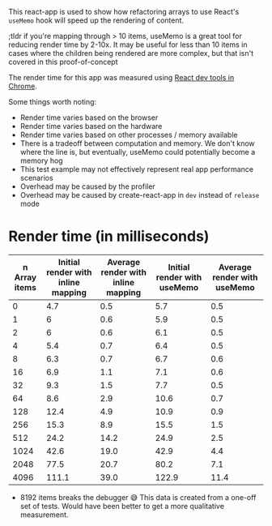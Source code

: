 This react-app is used to show how refactoring arrays to use React's `useMemo` hook will speed up the rendering of content.

;tldr if you're mapping through > 10 items, useMemo is a great tool for reducing render time by 2-10x.
It may be useful for less than 10 items in cases where the children being rendered are more complex, but that isn't covered in this proof-of-concept

The render time for this app was measured using [React dev tools in Chrome](https://chrome.google.com/webstore/detail/react-developer-tools/fmkadmapgofadopljbjfkapdkoienihi?hl=en).

Some things worth noting:
- Render time varies based on the browser
- Render time varies based on the hardware
- Render time varies based on other processes / memory available
- There is a tradeoff between computation and memory. We don't know where the line is, but eventually, useMemo could potentially become a memory hog
- This test example may not effectively represent real app performance scenarios
- Overhead may be caused by the profiler
- Overhead may be caused by create-react-app in `dev` instead of `release` mode

# Render time (in milliseconds)

|n Array items|Initial render with inline mapping|Average render with inline mapping|Initial render with useMemo|Average render with useMemo|
|---|---|---|---|---|
|0|  4.7 | 0.5  | 5.7  |  0.5 |
|1|  6 |  0.6 | 5.9  | 0.5  |
|2|  6 | 0.6  | 6.1  | 0.5 |
|4|  5.4 |  0.7 | 6.4  | 0.5 |
|8|  6.3 | 0.7 |  6.7 | 0.6 |
|16|  6.9 | 1.1  | 7.1  | 0.6  |
|32|  9.3 |  1.5 | 7.7  | 0.5 |
|64| 8.6  |  2.9 |  10.6 | 0.7  |
|128| 12.4 | 4.9 |  10.9 |  0.9 |
|256|  15.3 | 8.9  |  15.5 | 1.5  |
|512| 24.2  |  14.2 |  24.9 | 2.5 |
|1024|  42.6 | 19.0 |  42.9 |  4.4 |
|2048| 77.5  |  20.7 |  80.2 | 7.1 |
|4096|  111.1 |  39.0 |  122.9 | 11.4 |
 * 8192 items breaks the debugger 😅
This data is created from a one-off set of tests. Would have been better to get a more qualitative measurement.
